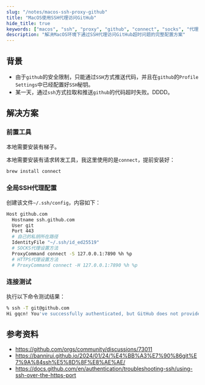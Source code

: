 ```yaml
---
slug: "/notes/macos-ssh-proxy-github"
title: "MacOS使用SSH代理访问GitHub"
hide_title: true
keywords: ["macos", "ssh", "proxy", "github", "connect", "socks", "代理", "翻墙"]
description: "解决MacOS环境下通过SSH代理访问GitHub超时问题的完整配置方案"
---
```



## 背景

- 由于`github`的安全限制，只能通过`SSH`方式推送代码，并且在`github`的`Profile Settings`中已经配置好`SSH`秘钥。
- 某一天，通过`ssh`方式拉取和推送`github`的代码超时失败。DDDD。

## 解决方案


### 前置工具

本地需要安装有梯子。

本地需要安装有请求转发工具，我这里使用的是`connect`，提前安装好：
```bash
brew install connect
```

### 全局SSH代理配置
创建该文件`~/.ssh/config`，内容如下：
```bash title="config"
Host github.com
  Hostname ssh.github.com
  User git
  Port 443
  # 自己的私钥所在路径
  IdentityFile "~/.ssh/id_ed25519"
  # SOCKS代理设置方法
  ProxyCommand connect -S 127.0.0.1:7890 %h %p
  # HTTPS代理设置方法
  # ProxyCommand connect -H 127.0.0.1:7890 %h %p
```

### 连接测试
执行以下命令测试结果：
```bash
% ssh -T git@github.com
Hi gqcn! You've successfully authenticated, but GitHub does not provide shell access.
```


## 参考资料

- https://github.com/orgs/community/discussions/73011
- https://bannirui.github.io/2024/01/24/%E4%BB%A3%E7%90%86git%E7%9A%84ssh%E5%8D%8F%E8%AE%AE/
- https://docs.github.com/en/authentication/troubleshooting-ssh/using-ssh-over-the-https-port